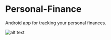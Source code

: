# Personal-Finance
Android app for tracking your personal finances.


![alt text](https://raw.githubusercontent.com/julijanjug/Personal-Finance/blob/master/Personal_Finances.png)

